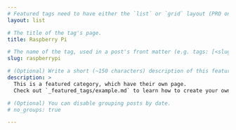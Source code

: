 ```yaml
---
# Featured tags need to have either the `list` or `grid` layout (PRO only).
layout: list

# The title of the tag's page.
title: Raspberry Pi

# The name of the tag, used in a post's front matter (e.g. tags: [<slug>]).
slug: raspberrypi

# (Optional) Write a short (~150 characters) description of this featured tag.
description: >
  This is a featured category, which have their own page.
  Check out `_featured_tags/example.md` to learn how to create your own.

# (Optional) You can disable grouping posts by date.
# no_groups: true

---
```

